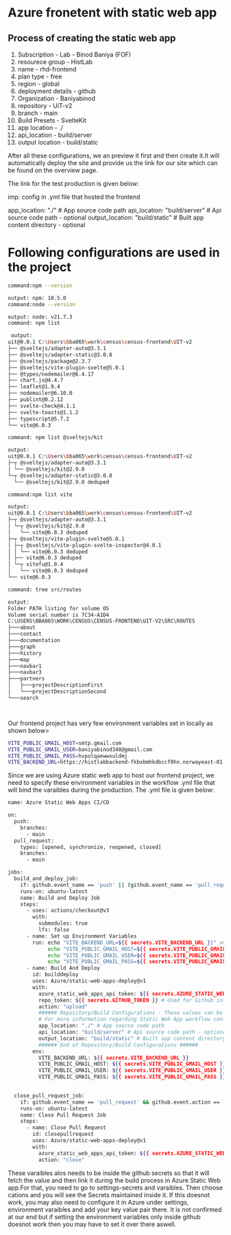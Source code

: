 # Azure fronetent with static web app

## Process of creating the static web app
1. Subscription - Lab - Binod Baniya (FOF)
2. resourece group - HistLab
3. name  - rhd-frontend
4. plan type - free
5. region - global
6. deployment details - github
7. Organization - Baniyabinod
8. repository - UiT-v2
9. branch - main
10. Build Presets - SvelteKit
11. app location - ./
12. api_location - build/server
12. output location - build/static

After all these configurations, we an preview it first and then create it.It will automatically deploy the site and provide us the link for our site which can be found on the overview page.

The link for the test production is given below:



imp:
config in .yml file that hosted the frontend

app_location: "./" # App source code path
api_location: "build/server" # Api source code path - optional
output_location: "build/static" # Built app content directory - optional


# Following configurations are used in the project

````bash
command:npm --version  

output: npm: 10.5.0
command:node --version 

output: node: v21.7.3
command: npm list 

 output:
uit@0.0.1 C:\Users\bba065\work\census\census-frontend\UIT-v2
├── @sveltejs/adapter-auto@3.3.1
├── @sveltejs/adapter-static@3.0.8
├── @sveltejs/package@2.3.7
├── @sveltejs/vite-plugin-svelte@5.0.1
├── @types/nodemailer@6.4.17
├── chart.js@4.4.7
├── leaflet@1.9.4
├── nodemailer@6.10.0
├── publint@0.2.12
├── svelte-check@4.1.1
├── svelte-toasts@1.1.2
├── typescript@5.7.2
└── vite@6.0.3

command: npm list @sveltejs/kit  

output:
uit@0.0.1 C:\Users\bba065\work\census\census-frontend\UIT-v2
├─┬ @sveltejs/adapter-auto@3.3.1
│ └── @sveltejs/kit@2.9.0
└─┬ @sveltejs/adapter-static@3.0.8
  └── @sveltejs/kit@2.9.0 deduped

command:npm list vite  

output:
uit@0.0.1 C:\Users\bba065\work\census\census-frontend\UIT-v2
├─┬ @sveltejs/adapter-auto@3.3.1
│ └─┬ @sveltejs/kit@2.9.0
│   └── vite@6.0.3 deduped
├─┬ @sveltejs/vite-plugin-svelte@5.0.1
│ ├─┬ @sveltejs/vite-plugin-svelte-inspector@4.0.1
│ │ └── vite@6.0.3 deduped
│ ├── vite@6.0.3 deduped
│ └─┬ vitefu@1.0.4
│   └── vite@6.0.3 deduped
└── vite@6.0.3

command: tree src/routes 

output:
Folder PATH listing for volume OS
Volume serial number is 7C34-A1D4
C:\USERS\BBA065\WORK\CENSUS\CENSUS-FRONTEND\UIT-V2\SRC\ROUTES
├───about
├───contact
├───documentation
├───graph
├───history
├───map
├───navbar1
├───navbar3
├───partners
│   ├───projectDescriptionFirst
│   └───projectDescriptionSecond
└───search




````


Our frontend project has very few environment variables set in locally as shown below>

````bash
VITE_PUBLIC_GMAIL_HOST=smtp.gmail.com
VITE_PUBLIC_GMAIL_USER=baniyabinod348@gmail.com
VITE_PUBLIC_GMAIL_PASS=hvpolqaewwxuldmj
VITE_BACKEND_URL=https://histlabbackend-fkbxbmhkdbccf0hn.norwayeast-01.azurewebsites.net
````

Since we are using Azure static web app to host our frontend project, we need to specify these environment variables in the workflow .yml file that will bind the varaibles during the production. The .yml file is given below:

````bash
name: Azure Static Web Apps CI/CD

on:
  push:
    branches:
      - main
  pull_request:
    types: [opened, synchronize, reopened, closed]
    branches:
      - main

jobs:
  build_and_deploy_job:
    if: github.event_name == 'push' || (github.event_name == 'pull_request' && github.event.action != 'closed')
    runs-on: ubuntu-latest
    name: Build and Deploy Job
    steps:
      - uses: actions/checkout@v3
        with:
          submodules: true
          lfs: false
      - name: Set up Environment Variables
        run: echo "VITE_BACKEND_URL=${{ secrets.VITE_BACKEND_URL }}" >> $GITHUB_ENV
             echo "VITE_PUBLIC_GMAIL_HOST=${{ secrets.VITE_PUBLIC_GMAIL_HOST }}" >> $GITHUB_ENV
             echo "VITE_PUBLIC_GMAIL_USER=${{ secrets.VITE_PUBLIC_GMAIL_USER }}" >> $GITHUB_ENV
             echo "VITE_PUBLIC_GMAIL_PASS=${{ secrets.VITE_PUBLIC_GMAIL_PASS }}" >> $GITHUB_ENV
      - name: Build And Deploy
        id: builddeploy
        uses: Azure/static-web-apps-deploy@v1
        with:
          azure_static_web_apps_api_token: ${{ secrets.AZURE_STATIC_WEB_APPS_API_TOKEN_WITTY_MUSHROOM_0743CCA03 }}
          repo_token: ${{ secrets.GITHUB_TOKEN }} # Used for Github integrations (i.e. PR comments)
          action: "upload"
          ###### Repository/Build Configurations - These values can be configured to match your app requirements. ######
          # For more information regarding Static Web App workflow configurations, please visit: https://aka.ms/swaworkflowconfig
          app_location: "./" # App source code path
          api_location: "build/server" # Api source code path - optional
          output_location: "build/static" # Built app content directory - optional
          ###### End of Repository/Build Configurations ######
        env:
          VITE_BACKEND_URL: ${{ secrets.VITE_BACKEND_URL }}
          VITE_PUBLIC_GMAIL_HOST: ${{ secrets.VITE_PUBLIC_GMAIL_HOST }}
          VITE_PUBLIC_GMAIL_USER: ${{ secrets.VITE_PUBLIC_GMAIL_USER }}
          VITE_PUBLIC_GMAIL_PASS: ${{ secrets.VITE_PUBLIC_GMAIL_PASS }}
        

  close_pull_request_job:
    if: github.event_name == 'pull_request' && github.event.action == 'closed'
    runs-on: ubuntu-latest
    name: Close Pull Request Job
    steps:
      - name: Close Pull Request
        id: closepullrequest
        uses: Azure/static-web-apps-deploy@v1
        with:
          azure_static_web_apps_api_token: ${{ secrets.AZURE_STATIC_WEB_APPS_API_TOKEN_WITTY_MUSHROOM_0743CCA03 }}
          action: "close"
````

These varaibles alos needs to be inside the github secrets so that it will fetch the value and then link it during the build process in Azure Static Web app.For that, you need to go to settings-secrets and varaibles. Then choose cations and you will see the Secrets maintained inside it.
If this doesnot work, you may also need to configure it in Azure under settings, environment varaibles and add your key value pair there. It is not confirmed at our end but if setting the environment variables only inside github doesnot work then you may have to set it over there aswell.
